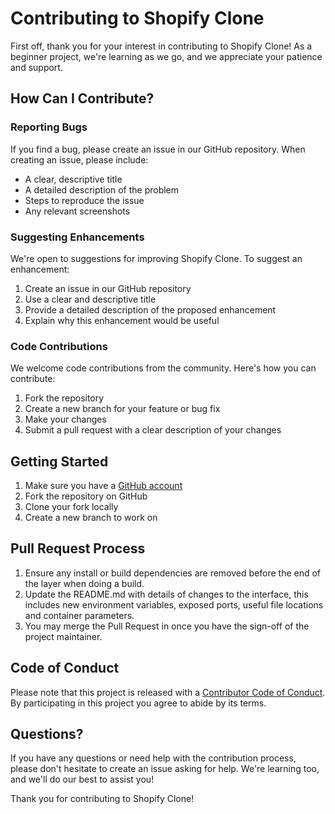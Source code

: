 # Contributing to Shopify Clone

First off, thank you for your interest in contributing to Shopify Clone! As a beginner project, we're learning as we go, and we appreciate your patience and support.

## How Can I Contribute?

### Reporting Bugs

If you find a bug, please create an issue in our GitHub repository. When creating an issue, please include:

- A clear, descriptive title
- A detailed description of the problem
- Steps to reproduce the issue
- Any relevant screenshots

### Suggesting Enhancements

We're open to suggestions for improving Shopify Clone. To suggest an enhancement:

1. Create an issue in our GitHub repository
2. Use a clear and descriptive title
3. Provide a detailed description of the proposed enhancement
4. Explain why this enhancement would be useful

### Code Contributions

We welcome code contributions from the community. Here's how you can contribute:

1. Fork the repository
2. Create a new branch for your feature or bug fix
3. Make your changes
4. Submit a pull request with a clear description of your changes

## Getting Started

1. Make sure you have a [GitHub account](https://github.com/signup/free)
2. Fork the repository on GitHub
3. Clone your fork locally
4. Create a new branch to work on

## Pull Request Process

1. Ensure any install or build dependencies are removed before the end of the layer when doing a build.
2. Update the README.md with details of changes to the interface, this includes new environment variables, exposed ports, useful file locations and container parameters.
3. You may merge the Pull Request in once you have the sign-off of the project maintainer.

## Code of Conduct

Please note that this project is released with a [Contributor Code of Conduct](CODE_OF_CONDUCT.md). By participating in this project you agree to abide by its terms.

## Questions?

If you have any questions or need help with the contribution process, please don't hesitate to create an issue asking for help. We're learning too, and we'll do our best to assist you!

Thank you for contributing to Shopify Clone!
